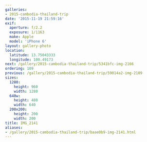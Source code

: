 ```yaml
---
galleries:
- 2015-cambodia-thailand-trip
date: '2015-11-19 21:59:16'
exif:
  aperture: f/2.2
  exposure: 1/1163
  make: Apple
  model: 'iPhone 6'
layout: gallery-photo
location:
  latitude: 13.75043333
  longitude: 100.49173
next: /gallery/2015-cambodia-thailand-trip/5341bfc-img-2166
ordering: 109
previous: /gallery/2015-cambodia-thailand-trip/59014a2-img-2109
sizes:
  1280:
    height: 960
    width: 1280
  640w:
    height: 480
    width: 640
  200x200:
    height: 200
    width: 200
title: IMG_2141
aliases:
- /gallery/2015-cambodia-thailand-trip/baae0b9-img-2141.html
---
```


